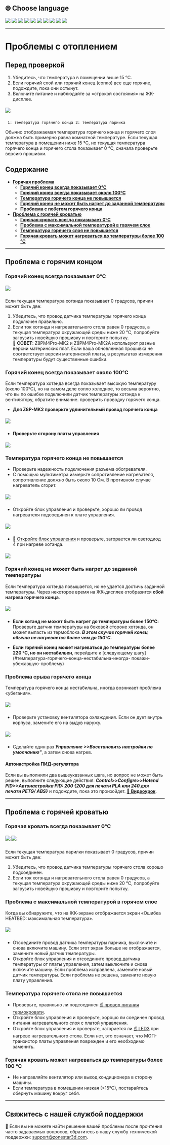 ## <a id="choose-language">:globe_with_meridians: Choose language</a>
[![](../lanpic/EN.png)](https://github.com/ZONESTAR3D/Z8P/blob/main/Z8P_FAQ/Issue_heating/readme.md)
[![](../lanpic/ES.png)](https://github.com/ZONESTAR3D/Z8P/blob/main/Z8P_FAQ/Issue_heating/readme-es.md)
[![](../lanpic/PT.png)](https://github.com/ZONESTAR3D/Z8P/blob/main/Z8P_FAQ/Issue_heating/readme-pt.md)
[![](../lanpic/FR.png)](https://github.com/ZONESTAR3D/Z8P/blob/main/Z8P_FAQ/Issue_heating/readme-fr.md)
[![](../lanpic/DE.png)](https://github.com/ZONESTAR3D/Z8P/blob/main/Z8P_FAQ/Issue_heating/readme-de.md)
[![](../lanpic/IT.png)](https://github.com/ZONESTAR3D/Z8P/blob/main/Z8P_FAQ/Issue_heating/readme-it.md)
[![](../lanpic/RU.png)](https://github.com/ZONESTAR3D/Z8P/blob/main/Z8P_FAQ/Issue_heating/readme-ru.md)
[![](../lanpic/JP.png)](https://github.com/ZONESTAR3D/Z8P/blob/main/Z8P_FAQ/Issue_heating/readme-jp.md)
[![](../lanpic/KR.png)](https://github.com/ZONESTAR3D/Z8P/blob/main/Z8P_FAQ/Issue_heating/readme-kr.md)
[![](../lanpic/SA.png)](https://github.com/ZONESTAR3D/Z8P/blob/main/Z8P_FAQ/Issue_heating/readme-ar.md)

-----
# Проблемы с отоплением
## Перед проверкой
1. Убедитесь, что температура в помещении выше 15 ℃.
2. Если горячий слой или горячий конец (сопло) все еще горячие, подождите, пока они остынут.
3. Включите питание и наблюдайте за «строкой состояния» на ЖК-дисплее.
##### ![](./LCD_screen.jpg)
>
     1: температура горячего конца 2: температура парника
Обычно отображаемая температура горячего конца и горячего слоя должна быть примерно равна комнатной температуре.
Если текущая температура в помещении ниже 15 ℃, но текущая температура горячего конца и горячего стола показывает 0 ℃, сначала проверьте версию прошивки.

## Содержание
- **[Горячая проблема](#a)**
   - **[Горячий конец всегда показывает 0℃](#a1)**
   - **[Горячий конец всегда показывает около 100℃](#a2)**
   - **[Температура горячего конца не повышается](#a3)**
   - **[Горячий конец не может быть нагрет до заданной температуры](#14)**
   - **[Проблема с побегом горячего конца](#a5)**
- **[Проблема с горячей кроватью](#b)**
   - **[Горячая кровать всегда показывает 0℃](#b1)**
   - **[Проблема с максимальной температурой в горячем слое](#b2)**
   - **[Температура горячего слоя не повышается](#b3)**
   - **[Горячая кровать может нагреваться до температуры более 100 ℃](#b4)**

-----
## <a id="a">Проблема с горячим концом</a>
### <a id="a1">Горячий конец всегда показывает 0℃</a>
##### ![](hotend_min_temperature.jpg)
Если текущая температура хотэнда показывает 0 градусов, причин может быть две:
1. Убедитесь, что провод датчика температуры горячего конца подключен правильно.
2. Если ток хотэнда и нагревательного стола равен 0 градусов, а текущая температура окружающей среды ниже 20 ℃, попробуйте загрузить новейшую прошивку и повторите попытку.     
:pushpin: **СОВЕТ**: Z8PM4Pro-MK2 и Z8PM4Pro-MK2A используют разные версии материнских плат. Если ваша обновленная прошивка не соответствует версии материнской платы, в результатах измерения температуры будут существенные ошибки.

### <a id="a2">Горячий конец всегда показывает около 100℃ </a>
Если температура хотэнда всегда показывает высокую температуру (около 100℃), но на самом деле сопло холодное, то весьма вероятно, что вы по ошибке подключили датчик температуры хотэнда к вентилятору, обратите внимание. проверить проводку горячего конца.
- **Для Z8P-MK2 проверьте удлинительный провод горячего конца**
##### ![](./Hotend_wiring.jpg)
- **Проверьте сторону платы управления**
##### ![](../pic/Z8P_wiring.png)

### <a id="a3">Температура горячего конца не повышается </a>
- Проверьте надежность подключения разъема обогревателя.
- С помощью мультиметра измерьте сопротивление нагревателя, сопротивление должно быть около 10 Ом. В противном случае нагреватель сгорит.
##### ![](./measure.jpg)
- Откройте блок управления и проверьте, хорошо ли провод нагревателя подсоединен к плате управления.
##### ![](./WireOfheater.jpg)
- [:link: Откройте блок управления](../How_to_open_the_control_box.jpg) и проверьте, загорается ли светодиод 4 при нагреве хотэнда.
##### <a id="LED"> ![](LEDs.jpg) </a>

### <a id="a4">Горячий конец не может быть нагрет до заданной температуры </a>
Если температура хотэнда повышается, но не удается достичь заданной температуры. Через некоторое время на ЖК-дисплее отобразится **сбой нагрева горячего конца**.
##### ![](./hotend_heating_fail.jpg)
- **Если хотэнд не может быть нагрет до температуры более 150℃:** Проверьте датчик температуры на боковой стороне хотэнда, он может выпасть из термоблока. ***В этом случае горячий конец обычно не нагревается более чем до 150℃.***
<!-- ![](sensorhotenddrop.jpg) -->
- **Если горячий конец может нагреваться до температуры более 220 ℃, но он нестабильен**, перейдите к [следующему шагу](#температура-горячего-конца-нестабильна-иногда- покажи-убежавшую-проблему)
### <a id="a5">Проблема срыва горячего конца </a>
Температура горячего конца нестабильна, иногда возникает проблема «убегания».
##### ![](./runaway.jpg)
- Проверьте установку вентилятора охлаждения. Если он дует внутрь корпуса, замените его на выдув наружу.
##### ![](./coolingfan.jpg)
- Сделайте один раз ***Управление >>Восстановить настройки по умолчанию"***, а затем снова нагрев.
#### Автонастройка ПИД-регулятора
Если вы выполнили два вышеуказанных шага, но вопрос не может быть решен, выполните следующие действия: ***Control>>Configre>>Hotend PID>>Автонастройка PID: 200 {200 для печати PLA или 240 для печати PETG/ ABS}*** и подождите, пока это произойдет. [:movie_camera: **Видеоурок**](./PID_Auto_Tune.gif).

-----
## <a id="b">Проблема с горячей кроватью </a>
### <a id="b1">Горячая кровать всегда показывает 0℃ </a>
##### ![](hotbed_min_temperature.jpg) ![](./Hotbed_wiring.jpg)
Если текущая температура парилки показывает 0 градусов, причин может быть две:
1. Убедитесь, что провод датчика температуры горячего стола хорошо подсоединен.
2. Если ток хотэнда и нагревательного стола равен 0 градусов, а текущая температура окружающей среды ниже 20 ℃, попробуйте загрузить новейшую прошивку и повторите попытку.

### <a id="b2">Проблема с максимальной температурой в горячем слое </a>
Когда вы обнаружите, что на ЖК-экране отображается экран «Ошибка HEATBED: максимальная температура».
##### ![](./hotbed_max_temperature.jpg)
- Отсоедините провод датчика температуры парника, выключите и снова включите машину. Если этот экран больше не отображается, замените новый датчик температуры.
- Откройте блок управления и отсоедините провод датчика температуры от платы управления, затем выключите и снова включите машину. Если проблема исправлена, замените новый датчик температуры. Если проблема не решена, замените новую плату управления.

### <a id="b3">Температура горячего стола не повышается </a>
- Проверьте, правильно ли подсоединен [:point_up: провод питания термокровати](#b1).
- Откройте блок управления и проверьте, хорошо ли соединен провод питания нагревательного слоя с платой управления.
- Откройте блок управления и проверьте, загорается ли [:point_up: LED3](#LED) при нагреве нагревательного стола. Если нет, это означает, что МОП-транзистор платы управления поврежден и его необходимо заменить.

### <a id="b4">Горячая кровать может нагреваться до температуры более 100 ℃ </a>
- Не направляйте вентилятор или выход кондиционера в сторону машины.
- Если температура в помещении низкая (<15℃), постарайтесь обернуть машину вокруг себя.

--------
## Свяжитесь с нашей службой поддержки
:email: Если вы не можете найти решение вашей проблемы после прочтения часто задаваемых вопросов, обратитесь в нашу службу технической поддержки: support@zonestar3d.com.